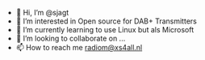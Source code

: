 - 👋 Hi, I’m @sjagt 
- 👀 I’m interested in Open source for DAB+ Transmitters
- 🌱 I’m currently learning to use Linux but als Microsoft
- 💞️ I’m looking to collaborate on ...
- 📫 How to reach me radiom@xs4all.nl

<!---
sjagt/sjagt is a ✨ special ✨ repository because its `README.md` (this file) appears on your GitHub profile.
You can click the Preview link to take a look at your changes.
--->
